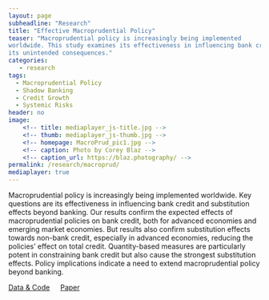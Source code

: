 ```yaml
---
layout: page
subheadline: "Research"
title: "Effective Macroprudential Policy"
teaser: "Macroprudential policy is increasingly being implemented
worldwide. This study examines its effectiveness in influencing bank credit and
its unintended consequences."
categories:
   - research
tags:
  - Macroprudential Policy
  - Shadow Banking
  - Credit Growth
  - Systemic Risks
header: no
image:
    <!-- title: mediaplayer_js-title.jpg -->
    <!-- thumb: mediaplayer_js-thumb.jpg -->
    <!-- homepage: MacroPrud_pic1.jpg -->
    <!-- caption: Photo by Corey Blaz -->
    <!-- caption_url: https://blaz.photography/ -->
permalink: /research/macroprud/
mediaplayer: true
---
```


Macroprudential policy is increasingly being implemented worldwide. Key
questions are its effectiveness in influencing bank credit and substitution
effects beyond banking. Our results confirm the expected effects of
macroprudential policies on bank credit, both for advanced economies and
emerging market economies. But results also confirm substitution effects towards
non-bank credit, especially in advanced economies, reducing the policies’ effect
on total credit. Quantity-based measures are particularly potent in constraining
bank credit but also cause the strongest substitution effects. Policy
implications indicate a need to extend macroprudential policy beyond banking.


<div class="row t60 b60">
<div class="small-12 text-center columns">
<a class="button large radius alert"
href="http://www.jankocizel.com/EffectiveMacroprud/">Data & Code</a>
<a class="button large radius alert"
href="https://www.dropbox.com/s/bzd7baythos6olp/JCizel%20--%20JMP.pdf?dl=0">Paper</a>

</div><!-- /.small-12.columns -->
</div><!-- /.row -->








